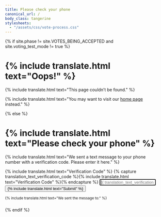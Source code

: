 ```yaml
---
title: Please check your phone
canonical_url: /
body_class: tangerine
stylesheets:
  - "/assets/css/vote-process.css"
---
```


{% if site.phase != site.VOTES_BEING_ACCEPTED and site.voting_test_mode != true %}

<h1>{% include translate.html text="Oops!" %}</h1>

<div class="introduction" markdown="1">
{% include translate.html text="This page couldn’t be found." %}

{% include translate.html text="You may want to visit our [home page](/) instead." %}
</div>

{% else %}

<div class="introduction" markdown="1">

<h1>{% include translate.html text="Please check your phone" %}</h1>

<p>{% include translate.html text="We sent a text message to your phone number with a verification code. Please enter it here." %}</p>

<form action="/vote/sms-sent/" method="get">
<input type="hidden" name="learn" />
<input type="hidden" name="create" />
<input type="hidden" name="play" />
<input type="hidden" name="connect" />
<input type="hidden" name="live" />
<input type="hidden" name="telephone" />
<input type="hidden" name="zip" />

<p style="font-size: 1em">
  <label>
    <span class="label-text">{% include translate.html text="Verification Code" %}</span>
    {% capture translation_text_verification_code %}{% include translate.html text="Verification Code" %}{% endcapture %}
    <input type="text" pattern="[0-9]*" inputmode="number" placeholder="{{ translation_text_verification_code }}" name="verification_code" required="required" autofocus="autofocus" />
  </label>
  <button type="submit">{% include translate.html text="Submit" %}</button>
</p>
</form>

<p><small>{% include translate.html text="We sent the message to:" %} <b id="sent-to-telephone" style="display: inline-block"></b> </small></p>

<h3 style="max-width: none; text-align: center; margin-bottom: 0;" id="headline"></h3>
<p style="margin-top: 0"><small><span id="message-details"></span> <span id="resend" style="display: none"><a href="#resend">{% include translate.html text="get a new verification code" %}</a>.</span></small></p>

</div>



<script>

  // http://stackoverflow.com/questions/901115/how-can-i-get-query-string-values-in-javascript#answer-901144
  function getParameterByName(name, url) {
    if (!url) url = window.location.href;
    name = name.replace(/[\[\]]/g, "\\$&");
    var regex = new RegExp("[?&]" + name + "(=([^&#]*)|&|#|$)"),
    results = regex.exec(url);
    if (!results) return null;
    if (!results[2]) return '';
    return decodeURIComponent(results[2].replace(/\+/g, " "));
  }


  var form = document.querySelector('form');

  var fieldNames = ['learn', 'create', 'play', 'connect', 'live'];
  var nextValue;
  for (var index = 0; index < fieldNames.length; index++) {
    nextValue = getParameterByName(fieldNames[index]);
    if (nextValue) {
      form.querySelector('input[name="' + fieldNames[index] + '"]').value = nextValue;
    }
  }

  form.querySelector('input[name="zip"]').value = getParameterByName('zip');
  form.querySelector('input[name="telephone"]').value = getParameterByName('telephone');

  document.getElementById("sent-to-telephone").textContent = getParameterByName('telephone');

</script>

<script src="{{ site.auth0_js_url }}"></script>
<script>
  window.AUTH0_DOMAIN    = '{{ site.auth0_domain }}',
  window.AUTH0_CLIENT_ID = '{{ site.auth0_client_id }}'
</script>

<script>
  function showSaveMessage(err) {
    document.getElementById('headline').textContent = '{% include translate.html text="Saving your votes…" %}'
    button.style.visibility = 'hidden'
  }

  function showErrorMessage(message) {
    console.log('showErrorMessage: ' + message)

    if (message === "Wrong phone number or verification code.") {
      message = "{% include translate.html text="That verification code isn’t correct or may have expired." %} {% include translate.html text="Please try entering it again or" %}"
      document.getElementById('resend').style.display = 'inline'
    }

    if (message === "Invalid request body. All and only of client_id, credential_type, username, otp, realm are required.") message = "{% include translate.html text="Please enter the verification code that we sent you." %}"

    document.getElementById('headline').textContent      = '{% include translate.html text="Oops! Something went wrong" %}'
    document.getElementById('message-details').textContent = message
  }

  function submit(form, options){
    console.log('submit form');

    var telephone = document.querySelector('input[name="telephone"]').value;
    var verificationCode = document.querySelector('input[name="verification_code"]').value;

    if (!telephone) {
      showErrorMessage("Please try voting again.");
      return; 
    }

    var fieldNames = ['learn', 'create', 'play', 'connect', 'live'];
    var votesData = [];
    var nextField;
    for (var index = 0; index < fieldNames.length; index++) {
      nextField = form.querySelector('input[name="' + fieldNames[index] + '"]');
      if (nextField) {
        votesData.push(fieldNames[index] + '=' + encodeURIComponent(nextField.value));
      } else {
        console.log('skipped: ' + fieldNames[index]);
      }
    }

    if (votesData.length < 1) {
      console.error('No items were voted for');
      showErrorMessage("Please try voting again.");
      return;
    }

    var zip = document.querySelector('input[name="zip"]').value;
    if (!zip || zip == '') {
      console.log('No zip code')
    }

    votesData.push('zip=' + encodeURIComponent(zip));

    votesData.push('telephone=' + encodeURIComponent(telephone));

    console.dir(votesData);

    var redirectUri = window.location.origin + '/vote/authenticated/?' + votesData.join('&');
    console.log('redirectUri: ' + redirectUri);

    console.log("telephone: " + telephone.replace(/\-/g, '').replace(/\s/g, ''))
    console.log("verificationCode: " + verificationCode)

    var webAuth = new auth0.WebAuth({
      domain: window.AUTH0_DOMAIN,
      clientID: window.AUTH0_CLIENT_ID,
      // responseMode: 'form_post',
      responseType: 'token'
    });

    if (options && options.resend) {
      webAuth.passwordlessStart({
        connection: 'sms',
        send: 'code',
        phoneNumber: telephone.replace(/\-/g, '').replace(/\s/g, ''),
        redirectUri: redirectUri
      }, function (err,res) {
        if (err) {
          // Handle error
          showErrorMessage(err.errorDescription || err.description)

          console.log('err');
          console.log(err)
          console.dir(err)
        } else {

          console.log('res');
          console.log(res)
          console.dir(res)

          form.submit();
        }

      });
    } else {

      webAuth.passwordlessLogin({
          connection: 'sms',
          phoneNumber: telephone.replace(/\-/g, '').replace(/\s/g, ''),
          verificationCode: verificationCode,
          redirectUri: redirectUri
        }, function (err,res) {
          if (err) {
            // Handle error
            showErrorMessage(err.errorDescription || err.description)

            console.log('err');
            console.log(err)
            console.dir(err)
          } else {

            console.log('res');
            console.log(res)
            console.dir(res)
          }


        }
      );
    }
  }

  document.querySelector('form').addEventListener('submit', function(e) {
    e.preventDefault();
    submit(e.target);
  })

  document.querySelector('a[href="#resend"]').addEventListener('click', function(e) {
    e.preventDefault();
    submit(form, { resend: true });
  })

</script>

{% endif %}
